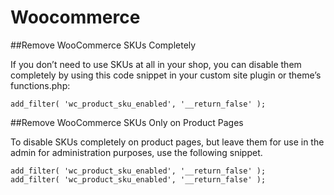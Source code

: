 # Woocommerce

##Remove WooCommerce SKUs Completely

If you don’t need to use SKUs at all in your shop, you can disable them completely by using this code snippet in your custom site plugin or theme’s functions.php:

```
add_filter( 'wc_product_sku_enabled', '__return_false' );
```

##Remove WooCommerce SKUs Only on Product Pages

To disable SKUs completely on product pages, but leave them for use in the admin for administration purposes, use the following snippet.

```
add_filter( 'wc_product_sku_enabled', '__return_false' );
add_filter( 'wc_product_sku_enabled', '__return_false' );
```
